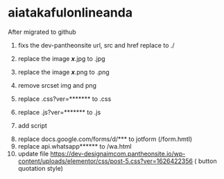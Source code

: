 # aiatakafulonlineanda

After migrated to github

1. fixs the dev-pantheonsite url, src and href replace to ./
2. replace the image ***x***.jpg to .jpg
3. replace the image ***x***.png to .png
4. remove srcset img and png
5. replace .css?ver=******* to .css
6. replace .js?ver=******* to .js

7. add script 

<!-- Global site tag (gtag.js) - Google Ads: 335561374 -->
<script async src="https://www.googletagmanager.com/gtag/js?id=AW-335561374"></script>
<script>
  window.dataLayer = window.dataLayer || [];
  function gtag(){dataLayer.push(arguments);}
  gtag('js', new Date());

  gtag('config', 'AW-335561374');
</script>


8. replace docs.google.com/forms/d/*** to jotform (/form.hmtl)
9. replace api.whatsapp****** to /wa.html
10. update file https://dev-designaimcom.pantheonsite.io/wp-content/uploads/elementor/css/post-5.css?ver=1626422356 ( button quotation style)
